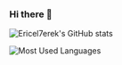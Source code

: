 ### Hi there 👋

<!--
**Ericel7erek/Ericel7erek** is a ✨ _special_ ✨ repository because its `README.md` (this file) appears on your GitHub profile.

Here are some ideas to get you started:

- 🔭 I’m currently working on ...
- 🌱 I’m currently learning ...
- 👯 I’m looking to collaborate on ...
- 🤔 I’m looking for help with ...
- 💬 Ask me about ...
- 📫 How to reach me: ...
- 😄 Pronouns: ...
- ⚡ Fun fact: ...
-->


![Ericel7erek's GitHub stats](https://github-readme-stats.vercel.app/api?username=Ericel7erek&show_icons=true&theme=vision-friendly-dark)
<br/>

![Most Used Languages](https://github-readme-stats.vercel.app/api/top-langs/?username=Ericel7erek&layout=compact&theme=vision-friendly-dark)
